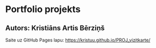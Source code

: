 # Portfolio projekts
## Autors: Kristiāns Artis Bērziņš

Saite uz GitHub Pages lapu: https://kristuu.github.io/PROJ_vizitkarte/
